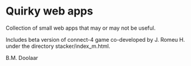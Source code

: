 # Quirky web apps
Collection of small web apps that may or may not be useful. 

Includes beta version of connect-4 game co-developed by J. Romeu H.
under the directory stacker/index_m.html.

B.M. Doolaar
